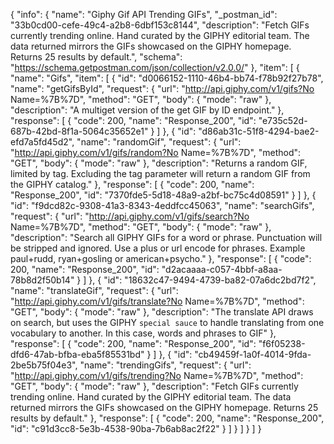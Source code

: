 {
  "info": {
    "name": "Giphy Gif API Trending GIFs",
    "_postman_id": "33b0cd00-cefe-49c4-a2b8-6dbf153c8144",
    "description": "Fetch GIFs currently trending online. Hand curated by the GIPHY editorial team.  The data returned mirrors the GIFs showcased on the GIPHY homepage. Returns 25 results by default.",
    "schema": "https://schema.getpostman.com/json/collection/v2.0.0/"
  },
  "item": [
    {
      "name": "Gifs",
      "item": [
        {
          "id": "d0066152-1110-46b4-bb74-f78b92f27b78",
          "name": "getGifsById",
          "request": {
            "url": "http://api.giphy.com/v1/gifs?No Name=%7B%7D",
            "method": "GET",
            "body": {
              "mode": "raw"
            },
            "description": "A multiget version of the get GIF by ID endpoint."
          },
          "response": [
            {
              "code": 200,
              "name": "Response_200",
              "id": "e735c52d-687b-42bd-8f1a-5064c35652e1"
            }
          ]
        },
        {
          "id": "d86ab31c-51f8-4294-bae2-efd7a5fd45d2",
          "name": "randomGif",
          "request": {
            "url": "http://api.giphy.com/v1/gifs/random?No Name=%7B%7D",
            "method": "GET",
            "body": {
              "mode": "raw"
            },
            "description": "Returns a random GIF, limited by tag. Excluding the tag parameter will return a random GIF from the GIPHY catalog."
          },
          "response": [
            {
              "code": 200,
              "name": "Response_200",
              "id": "7370fde5-5d18-48a9-a2bf-bc75c4d08591"
            }
          ]
        },
        {
          "id": "f9dcd82c-9308-41a3-8343-4eddfcc45063",
          "name": "searchGifs",
          "request": {
            "url": "http://api.giphy.com/v1/gifs/search?No Name=%7B%7D",
            "method": "GET",
            "body": {
              "mode": "raw"
            },
            "description": "Search all GIPHY GIFs for a word or phrase. Punctuation will be stripped and ignored.  Use a plus or url encode for phrases. Example paul+rudd, ryan+gosling or american+psycho."
          },
          "response": [
            {
              "code": 200,
              "name": "Response_200",
              "id": "d2acaaaa-c057-4bbf-a8aa-78b8d2f50b14"
            }
          ]
        },
        {
          "id": "18632c47-9494-4739-ba82-07a6dc2bd7f2",
          "name": "translateGif",
          "request": {
            "url": "http://api.giphy.com/v1/gifs/translate?No Name=%7B%7D",
            "method": "GET",
            "body": {
              "mode": "raw"
            },
            "description": "The translate API draws on search, but uses the GIPHY `special sauce` to handle translating from one vocabulary to another. In this case, words and phrases to GIF"
          },
          "response": [
            {
              "code": 200,
              "name": "Response_200",
              "id": "f6f05238-dfd6-47ab-bfba-eba5f85531bd"
            }
          ]
        },
        {
          "id": "cb49459f-1a0f-4014-9fda-2be5b75f04e3",
          "name": "trendingGifs",
          "request": {
            "url": "http://api.giphy.com/v1/gifs/trending?No Name=%7B%7D",
            "method": "GET",
            "body": {
              "mode": "raw"
            },
            "description": "Fetch GIFs currently trending online. Hand curated by the GIPHY editorial team.  The data returned mirrors the GIFs showcased on the GIPHY homepage. Returns 25 results by default."
          },
          "response": [
            {
              "code": 200,
              "name": "Response_200",
              "id": "c91d3cc8-5e3b-4538-90ba-7b6ab8ac2f22"
            }
          ]
        }
      ]
    }
  ]
}